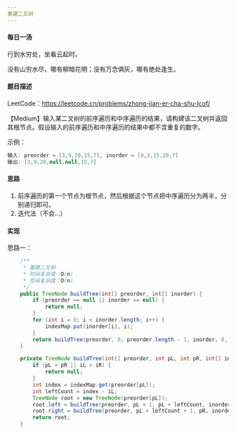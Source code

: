 ```yaml
---
重建二叉树
---
```


#### 每日一汤

行到水穷处，坐看云起时。

没有山穷水尽，哪有柳暗花明；没有万念俱灰，哪有绝处逢生。

#### 题目描述

LeetCode：https://leetcode.cn/problems/zhong-jian-er-cha-shu-lcof/

【Medium】输入某二叉树的前序遍历和中序遍历的结果，请构建该二叉树并返回其根节点。假设输入的前序遍历和中序遍历的结果中都不含重复的数字。

示例：

```java
输入: preorder = [3,9,20,15,7], inorder = [9,3,15,20,7]
输出: [3,9,20,null,null,15,7]
```

#### 思路

1. 前序遍历的第一个节点为根节点，然后根据这个节点把中序遍历分为两半，分别递归即可。
2. 迭代法（不会...）

#### 实现

思路一：

```java
    /**
     * 重建二叉树
     * 时间复杂度：O(n)
     * 空间复杂度：O(n)
     */
    public TreeNode buildTree(int[] preorder, int[] inorder) {
        if (preorder == null || inorder == null) {
            return null;
        }
        for (int i = 0; i < inorder.length; i++) {
            indexMap.put(inorder[i], i);
        }
        return buildTree(preorder, 0, preorder.length - 1, inorder, 0, inorder.length - 1);
    }

    private TreeNode buildTree(int[] preorder, int pL, int pR, int[] inorder, int iL, int iR) {
        if (pL > pR || iL > iR) {
            return null;
        }
        int index = indexMap.get(preorder[pL]);
        int leftCount = index - iL;
        TreeNode root = new TreeNode(preorder[pL]);
        root.left = buildTree(preorder, pL + 1, pL + leftCount, inorder, iL, index - 1);
        root.right = buildTree(preorder, pL + leftCount + 1, pR, inorder, index + 1, iR);
        return root;
    }
```

